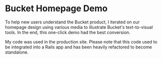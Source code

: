 # Bucket Homepage Demo

To help new users understand the Bucket product, I iterated on our homepage design using various media to illustrate Bucket's text-to-visual tools. In the end, this one-click demo had the best conversion.

My code was used in the production site. Please note that this code used to be integrated into a Rails app and has been heavily refactored to become standalone.
